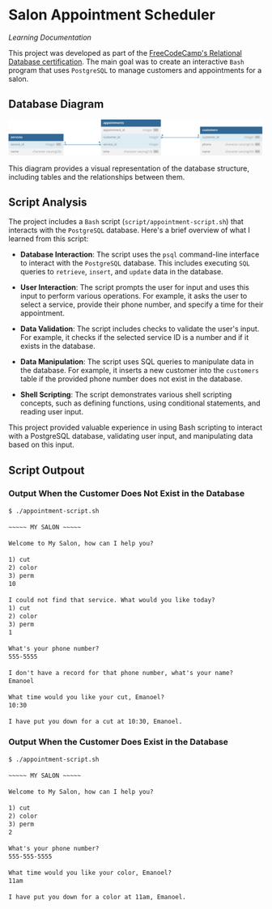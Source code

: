 # Salon Appointment Scheduler 

*Learning Documentation*

This project was developed as part of the [FreeCodeCamp's Relational Database certification](https://www.freecodecamp.org/learn/relational-database/). The main goal was to create an interactive `Bash` program that uses `PostgreSQL` to manage customers and appointments for a salon.

## Database Diagram

![salon-database-diagram.svg](images%2Fsalon-database-diagram.svg)

This diagram provides a visual representation of the database structure, including tables and the relationships between them.

## Script Analysis

The project includes a `Bash` script (`script/appointment-script.sh`) that interacts with the `PostgreSQL` database. Here's a brief overview of what I learned from this script:

- **Database Interaction**: The script uses the `psql` command-line interface to interact with the `PostgreSQL` database. This includes executing `SQL` queries to `retrieve`, `insert`, and `update` data in the database.

- **User Interaction**: The script prompts the user for input and uses this input to perform various operations. For example, it asks the user to select a service, provide their phone number, and specify a time for their appointment.

- **Data Validation**: The script includes checks to validate the user's input. For example, it checks if the selected service ID is a number and if it exists in the database.

- **Data Manipulation**: The script uses SQL queries to manipulate data in the database. For example, it inserts a new customer into the `customers` table if the provided phone number does not exist in the database.

- **Shell Scripting**: The script demonstrates various shell scripting concepts, such as defining functions, using conditional statements, and reading user input.

This project provided valuable experience in using Bash scripting to interact with a PostgreSQL database, validating user input, and manipulating data based on this input.

## Script Outpout

### Output When the Customer Does Not Exist in the Database

```
$ ./appointment-script.sh 

~~~~~ MY SALON ~~~~~

Welcome to My Salon, how can I help you?

1) cut
2) color
3) perm
10

I could not find that service. What would you like today?
1) cut
2) color
3) perm
1

What's your phone number?
555-5555

I don't have a record for that phone number, what's your name?
Emanoel

What time would you like your cut, Emanoel?
10:30

I have put you down for a cut at 10:30, Emanoel.
```

### Output When the Customer Does Exist in the Database

```
$ ./appointment-script.sh 

~~~~~ MY SALON ~~~~~

Welcome to My Salon, how can I help you?

1) cut
2) color
3) perm
2

What's your phone number?
555-555-5555

What time would you like your color, Emanoel?
11am

I have put you down for a color at 11am, Emanoel.
```